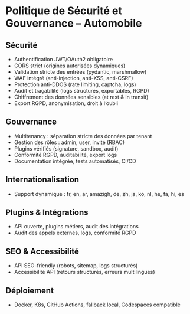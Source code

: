 # Politique de Sécurité et Gouvernance – Automobile

## Sécurité
- Authentification JWT/OAuth2 obligatoire
- CORS strict (origines autorisées dynamiques)
- Validation stricte des entrées (pydantic, marshmallow)
- WAF intégré (anti-injection, anti-XSS, anti-CSRF)
- Protection anti-DDOS (rate limiting, captcha, logs)
- Audit et traçabilité (logs structurés, exportables, RGPD)
- Chiffrement des données sensibles (at rest & in transit)
- Export RGPD, anonymisation, droit à l’oubli

## Gouvernance
- Multitenancy : séparation stricte des données par tenant
- Gestion des rôles : admin, user, invité (RBAC)
- Plugins vérifiés (signature, sandbox, audit)
- Conformité RGPD, auditabilité, export logs
- Documentation intégrée, tests automatisés, CI/CD

## Internationalisation
- Support dynamique : fr, en, ar, amazigh, de, zh, ja, ko, nl, he, fa, hi, es

## Plugins & Intégrations
- API ouverte, plugins métiers, audit des intégrations
- Audit des appels externes, logs, conformité RGPD

## SEO & Accessibilité
- API SEO-friendly (robots, sitemap, logs structurés)
- Accessibilité API (retours structurés, erreurs multilingues)

## Déploiement
- Docker, K8s, GitHub Actions, fallback local, Codespaces compatible
